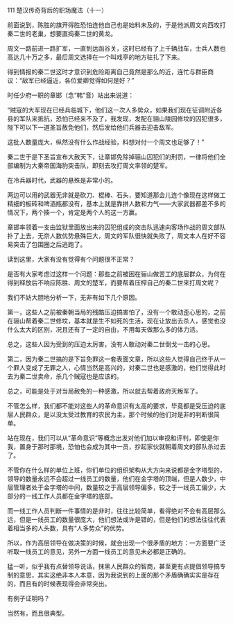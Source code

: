 111 楚汉传奇背后的职场魔法（十一）






前面说到，陈胜的旗开得胜恐怕连他自己也是始料未及的，于是他派周文向西攻打秦二世的老巢，想要直捣秦二世的黄龙。

周文一路前进一路扩军，一直到达函谷关，这时已经有了上千辆战车，士兵人数也高达几十万之多，最后周文选择在一个叫戏亭的地方驻扎了下来。

得到情报的秦二世这时才意识到危险距离自己竟然是那么的近，连忙与群臣商议：“敌军已经逼近，各位爱卿觉得如何是好？” 

时任少府一职的章邯（念“韩”音）站出来说道：

“贼寇的大军现在已经兵临城下，他们这一次人多势众，如果我们现在征调附近各县的军队来抵抗，恐怕已经来不及了，我发现，发配在骊山陵园修坟的囚犯很多，陛下可以下一道圣旨赦免他们，然后发给他们兵器去迎击敌军。

这批人数量庞大，纵然没有什么作战经验，料想对付一个周文也足够了！” 



秦二世于是下圣旨宣布大赦天下，让章邯免除掉骊山囚犯们的刑罚，一律将他们全部编制为大秦帝国海豹突击队，即刻去攻打周文率领的楚军。

在冷兵器时代，武器的悬殊是非常小的。

两边可以用的武器无非就是砍刀、棍棒、石头，要知道那会儿连个像现在这样做工精细的板砖和啤酒瓶都没有，基本上就是靠拼人数和力气——大家武器都差不多的情况下，两个揍一个，肯定是两个人的这一方赢。



章邯率领着一支由监狱里面放出来的囚犯组成的突击队迅速向客场作战的周文部队扑了上去，无奈人数优势悬殊巨大，周文的军队很快就失败了，周文本人在好不容易突击了包围圈之后逃跑了。

读到这里，大家有没有觉得有个问题很不正常？

是否有大家考虑过这样一个问题：那些之前被困在骊山做苦工的底层群众，为何在得到释放后不响应陈胜、周文的楚军，而要帮着压榨自己的秦二世来打周文呢？

我们不妨大胆地分析一下，无非有如下几个原因。



第一，这些人之前被秦朝当局的残酷压迫搞害怕了，没有一个敢动歪心思的，之前在骊山帮着秦二世修坟，基本就是生不如死的生活，现在让放出去杀人，感觉也没什么太大的区别，况且还有了一定的自由，不用每天做那么多的体力活。

总之，这些人因为受到的压迫太厉害，没有人敢动对秦二世倒戈一击的心思。



第二，因为秦二世搞的是下旨免罪这一套表面文章，所以这些人觉得自己终于从一个罪人变成了无罪之人，心情当然是高兴的，对秦二世也是感激的，他们觉得此时去为秦二世卖命，杀几个贼寇也是应该的。

总之，可能是处于对当局赦免的一种感激，所以就去帮着政府灭叛军了。



不管怎么样，我们都不能对这些人的革命意识有太高的要求，毕竟都是受压迫的底层人民群众，是以没太受过教育的农民为主，那个时候的他们对是非的判断很简单。

站在现在，我们可以从“革命意识”等概念出发对他们加以审视和评判，即使是你我，置身于那时那境，恐怕也会成为其中一员，抄起家伙就朝着周文的部队杀过去了。



不管你在什么样的单位上班，你们单位的组织架构从大方向来说都是金字塔型的，领导的数量永远不会超过一线员工的数量，他们在金字塔的顶端，但是人数少，中层管理者处于金字塔的中间，数量较之于高层领导偏多，较之于一线员工偏少，大部分的一线工作人员都在金字塔的底部。

而一线工作人员判断一件事情的是非时，往往比较简单，看得绝对不会有高层那么远，但是一线员工的数量很庞大，他们想法或许是错的，但是他们的想法往往代表着相当多的人头数，具有“人多势众”的优势。

所以，作为高层领导在做决策的时候，就会出现一个很矛盾的地方：一方面要广泛听取一线员工的意见，另外一方面一线员工的意见未必都是正确的。

猛一听，似乎我有点替领导说话，抹黑人民群众的智商，甚至更有点提倡领导搞专制的意思，其实这绝非本人本意，因为我说到的上面的那个矛盾确确实实是存在的，而且有的时候表现得会非常突出。

有例子证明吗？

当然有，而且很典型。


